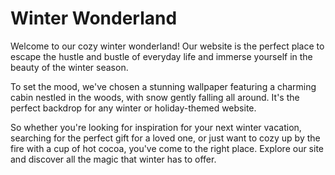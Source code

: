 <!--
Write me markdown content of website with wallpaper:

"A cozy image of a cabin in the woods with snow falling for a winter or holiday website."

The header of the page should not be copy of the text but rather a real content of the website which is using this wallpaper.
-->

<!--font:"Montserrat"-->

# Winter Wonderland

Welcome to our cozy winter wonderland! Our website is the perfect place to escape the hustle and bustle of everyday life and immerse yourself in the beauty of the winter season.

To set the mood, we've chosen a stunning wallpaper featuring a charming cabin nestled in the woods, with snow gently falling all around. It's the perfect backdrop for any winter or holiday-themed website.

So whether you're looking for inspiration for your next winter vacation, searching for the perfect gift for a loved one, or just want to cozy up by the fire with a cup of hot cocoa, you've come to the right place. Explore our site and discover all the magic that winter has to offer.
